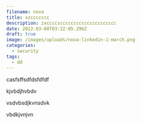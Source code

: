 ```yaml
---
filename: nova
title: xzccccccc
description: zxccccsccccccccccccccccccccc
date: 2022-03-08T03:22:05.296Z
draft: true
image: /images/uploads/nova-linkedin-1-march.png
categories:
  - swcurity
tags:
  - dd
---
```

casfsffsdfdsfdfdf

kjvbdjhvbdv

vsdvbsdjkvnsdvk

vbdkjvnjvn